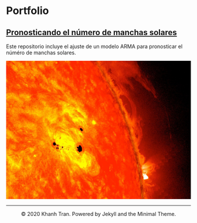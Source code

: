 # Portfolio

## [Pronosticando el número de manchas solares](https://github.com/Vossesc/sunspots)
Este repositorio incluye el ajuste de un modelo ARMA para pronosticar el núméro de manchas solares. 

![](images/image_7613e-Sunspots.jpg)

---
<center>© 2020 Khanh Tran. Powered by Jekyll and the Minimal Theme.</center>
